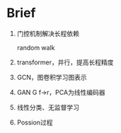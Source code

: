 # Brief

1. 门控机制解决长程依赖

   random walk

2. transformer，并行，提高长程精度

3. GCN，图卷积学习图表示

4. GAN G f->r，PCA为线性编码器

5. 线性分类、无监督学习

6. Possion过程
